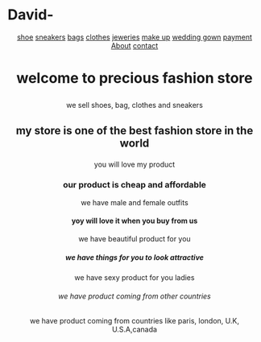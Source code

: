 # David-
<html>
<style>
body{background-image:url("gab.jpg")}
</style>
<title>fashion store</title>
<center><a href="shoes.html">shoe</a>    <a href="sneakers.html">sneakers</a>  <a href="bags.html">bags</a>    <a href="clothes.html">clothes</a>     <a href="jeweries.html">jeweries</a> <a href="make up.html">make up</a>  <a href="wedding gown.html">wedding gown</a>    <a href="payment.html">payment</a>   <a href="About.html">About</a>      <a href="contact.html">contact</a>
<h1><p style>welcome to precious fashion store</h1>
<p style>we sell shoes, bag, clothes and sneakers</p>
<h2><p style >my store is one of the best fashion store in the world</h2>
<p style>you will love my product</p>
<h3><p style>our product is cheap and affordable</h3>
<p style >we have male and female outfits</p>
<h4><p style >yoy will love it when you buy from us</h4>
<p style>we have beautiful product for you</p>
<h5><p style>we have things for you to look attractive</h5>
<p style >we have sexy product for you ladies</p>
<h6><p style>we have product coming from other countries</h6>
<p style >we have product coming from countries like paris, london, U.K, U.S.A,canada</p> 
